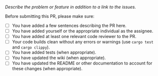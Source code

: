 _Describe the problem or feature in addition to a link to the issues._

Before submitting this PR, please make sure:

- [ ] You have added a few sentences describing the PR here.
- [ ] You have added yourself or the appropriate individual as the assignee.
- [ ] You have added at least one relevant code reviewer to the PR.
- [ ] Your code builds clean without any errors or warnings (use `cargo test` and `cargo clippy`).
- [ ] You have added tests (when appropriate).
- [ ] You have updated the wiki (when appropriate).
- [ ] You have updated the README or other documentation to account for these changes (when appropriate).